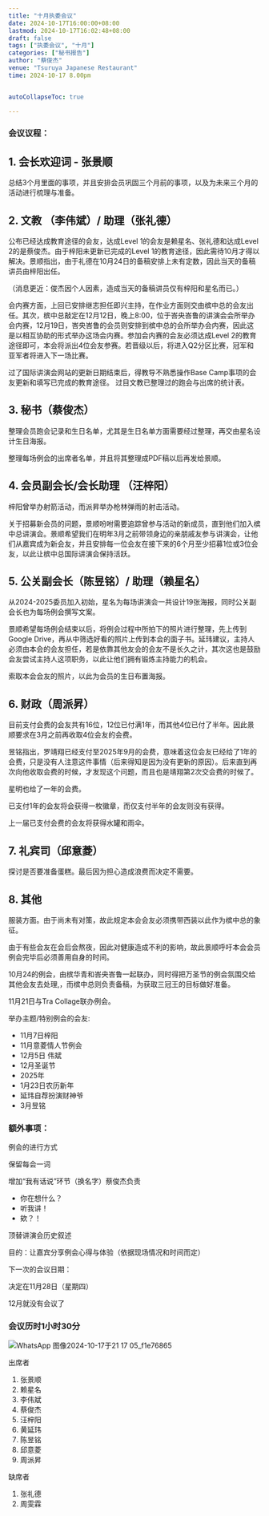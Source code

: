 ```yaml
---
title: "十月执委会议"
date: 2024-10-17T16:00:00+08:00
lastmod: 2024-10-17T16:02:48+08:00
draft: false
tags: ["执委会议", "十月"]
categories: ["秘书报告"]
author: "蔡俊杰"
venue: "Tsuruya Japanese Restaurant"
time: 2024-10-17 8.00pm


autoCollapseToc: true

---
```


### 会议议程：


## 1. 会长欢迎词 - 张景顺

总结3个月里面的事项，并且安排会员巩固三个月前的事项，以及为未来三个月的活动进行梳理与准备。


## 2. 文教 （李伟斌）/ 助理（张礼德）

公布已经达成教育途径的会友，达成Level 1的会友是赖星名、张礼德和达成Level 2的是蔡俊杰。由于梓阳未更新已完成的Level 1的教育途径，因此需待10月才得以解决。景顺指出，由于礼德在10月24日的备稿安排上未有定数，因此当天的备稿讲员由梓阳出任。

（消息更近：俊杰因个人因素，造成当天的备稿讲员仅有梓阳和星名而已。）

会内赛方面，上回已安排继志担任即兴主持，在作业方面则交由槟中总的会友出任。其次，槟中总敲定在12月12日，晚上8:00，位于峇央峇鲁的讲演会会所举办会内赛，12月19日，峇央峇鲁的会员则安排到槟中总的会所举办会内赛，因此这是以相互协助的形式举办这场会内赛。参加会内赛的会友必须达成Level 2的教育途径即可，本会将派出4位会友参赛。若晋级以后，将进入Q2分区比赛，冠军和亚军者将进入下一场比赛。

过了国际讲演会网站的更新日期结束后，得教导不熟悉操作Base Camp事项的会友更新和填写已完成的教育途径。
过目文教已整理过的跑会与出席的统计表。


## 3. 秘书（蔡俊杰）

整理会员跑会记录和生日名单，尤其是生日名单方面需要经过整理，再交由星名设计生日海报。

整理每场例会的出席者名单，并且将其整理成PDF稿以后再发给景顺。


## 4. 会员副会长/会长助理 （汪梓阳）

梓阳曾举办射箭活动，而派昇举办枪林弹雨的射击活动。

关于招募新会员的问题，景顺吩咐需要追踪曾参与活动的新成员，直到他们加入槟中总讲演会。景顺希望我们在明年3月之前带领身边的亲朋戚友参与讲演会，让他们从嘉宾成为新会友，并且安排每一位会友在接下来的6个月至少招募1位或3位会友，以此让槟中总国际讲演会保持活跃。


## 5. 公关副会长（陈昱铭）/ 助理（赖星名）

从2024-2025委员加入初始，星名为每场讲演会一共设计19张海报，同时公关副会长也为每场例会撰写文案。

景顺希望每场例会结束以后，将例会过程中所拍下的照片进行整理，先上传到Google Drive，再从中筛选好看的照片上传到本会的面子书。延玮建议，主持人必须由本会的会友担任，若是依靠其他友会的会友不是长久之计，其次这也是鼓励会友尝试主持人这项职务，以此让他们拥有锻炼主持能力的机会。

索取本会会友的照片，以此为会员的生日布置海报。


## 6. 财政（周派昇）

目前支付会费的会友共有16位，12位已付满1年，而其他4位已付了半年。因此景顺要求在3月之前再收取4位会友的会费。

昱铭指出，罗靖翔已经支付至2025年9月的会费，意味着这位会友已经给了1年的会费，只是没有人注意这件事情（后来得知是因为没有更新的原因）。后来直到再次向他收取会费的时候，才发现这个问题，而且也是靖翔第2次交会费的时候了。

星明也给了一年的会费。

已支付1年的会友将会获得一枚徽章，而仅支付半年的会友则没有获得。

上一届已支付会费的会友将获得水罐和雨伞。


## 7.  礼宾司（邱意菱）

探讨是否要准备蛋糕。最后因为担心造成浪费而决定不需要。


## 8. 其他

服装方面。由于尚未有对策，故此规定本会会友必须携带西装以此作为槟中总的象征。

由于有些会友在会后会熬夜，因此对健康造成不利的影响，故此景顺呼吁本会会员例会完毕后必须善用自身的时间。

10月24的例会，由槟华青和峇央峇鲁一起联办，同时得把万圣节的例会氛围交给其他会友去处理,，而槟中总则负责备稿，为获取三冠王的目标做好准备。

11月21日与Tra Collage联办例会。

举办主题/特别例会的会友:
- 11月7日梓阳
- 11月意菱情人节例会
- 12月5日 伟斌
- 12月圣诞节
- 2025年
- 1月23日农历新年 
- 延玮自荐扮演财神爷
- 3月昱铭


### 额外事项：

例会的进行方式

保留每会一词

增加“我有话说”环节（换名字）蔡俊杰负责
- 你在想什么？
- 听我讲！
- 欸？！

顶替讲演会历史叙述

目的：让嘉宾分享例会心得与体验（依据现场情况和时间而定）


下一次的会议日期：

决定在11月28日（星期四）

12月就没有会议了


### 会议历时1小时30分


![WhatsApp 图像2024-10-17于21 17 05_f1e76865](https://github.com/user-attachments/assets/ff42a6a7-fdb8-4362-ba30-0e98c85247a7)



出席者

1. 张景顺
2. 赖星名
3. 李伟斌
4. 蔡俊杰
5. 汪梓阳
6. 黄延玮
7. 陈昱铭
8. 邱意菱
9. 周派昇


缺席者

1. 张礼德
2. 周雯霖

